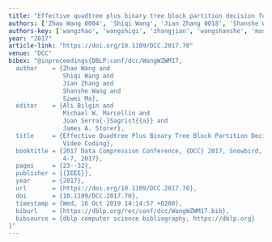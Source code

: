 ```yaml
---
title: "Effective quadtree plus binary tree block partition decision for future video coding"
authors: ['Zhao Wang 0004', 'Shiqi Wang', 'Jian Zhang 0018', 'Shanshe Wang', 'Siwei Ma']
authors-key: ['wangzhao', 'wangshiqi', 'zhangjian', 'wangshanshe', 'masiwei']
year: "2017"
article-link: "https://doi.org/10.1109/DCC.2017.70"
venue: "DCC"
bibex: "@inproceedings{DBLP:conf/dcc/WangWZWM17,
  author    = {Zhao Wang and
               Shiqi Wang and
               Jian Zhang and
               Shanshe Wang and
               Siwei Ma},
  editor    = {Ali Bilgin and
               Michael W. Marcellin and
               Joan Serra{-}Sagrist{{a}} and
               James A. Storer},
  title     = {Effective Quadtree Plus Binary Tree Block Partition Decision for Future
               Video Coding},
  booktitle = {2017 Data Compression Conference, {DCC} 2017, Snowbird, UT, USA, April
               4-7, 2017},
  pages     = {23--32},
  publisher = {{IEEE}},
  year      = {2017},
  url       = {https://doi.org/10.1109/DCC.2017.70},
  doi       = {10.1109/DCC.2017.70},
  timestamp = {Wed, 16 Oct 2019 14:14:57 +0200},
  biburl    = {https://dblp.org/rec/conf/dcc/WangWZWM17.bib},
  bibsource = {dblp computer science bibliography, https://dblp.org}
}"
---
```

